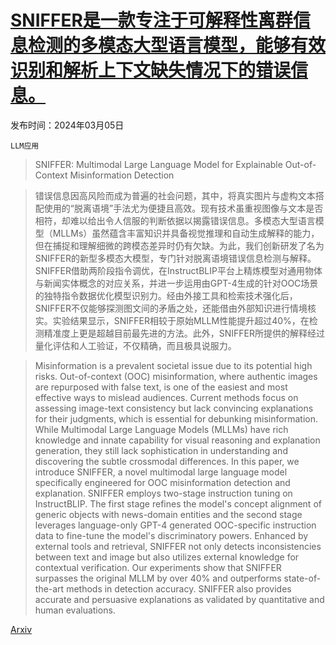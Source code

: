# [SNIFFER是一款专注于可解释性离群信息检测的多模态大型语言模型，能够有效识别和解析上下文缺失情况下的错误信息。](https://arxiv.org/abs/2403.03170)

发布时间：2024年03月05日

`LLM应用`

> SNIFFER: Multimodal Large Language Model for Explainable Out-of-Context Misinformation Detection

> 错误信息因高风险而成为普遍的社会问题，其中，将真实图片与虚构文本搭配使用的“脱离语境”手法尤为便捷且高效。现有技术虽重视图像与文本是否相符，却难以给出令人信服的判断依据以揭露错误信息。多模态大型语言模型（MLLMs）虽然蕴含丰富知识并具备视觉推理和自动生成解释的能力，但在捕捉和理解细微的跨模态差异时仍有欠缺。为此，我们创新研发了名为SNIFFER的新型多模态大模型，专门针对脱离语境错误信息检测与解释。SNIFFER借助两阶段指令调优，在InstructBLIP平台上精炼模型对通用物体与新闻实体概念的对应关系，并进一步运用由GPT-4生成的针对OOC场景的独特指令数据优化模型识别力。经由外接工具和检索技术强化后，SNIFFER不仅能够探测图文间的矛盾之处，还能借由外部知识进行情境核实。实验结果显示，SNIFFER相较于原始MLLM性能提升超过40%，在检测精准度上更是超越目前最先进的方法。此外，SNIFFER所提供的解释经过量化评估和人工验证，不仅精确，而且极具说服力。

> Misinformation is a prevalent societal issue due to its potential high risks. Out-of-context (OOC) misinformation, where authentic images are repurposed with false text, is one of the easiest and most effective ways to mislead audiences. Current methods focus on assessing image-text consistency but lack convincing explanations for their judgments, which is essential for debunking misinformation. While Multimodal Large Language Models (MLLMs) have rich knowledge and innate capability for visual reasoning and explanation generation, they still lack sophistication in understanding and discovering the subtle crossmodal differences. In this paper, we introduce SNIFFER, a novel multimodal large language model specifically engineered for OOC misinformation detection and explanation. SNIFFER employs two-stage instruction tuning on InstructBLIP. The first stage refines the model's concept alignment of generic objects with news-domain entities and the second stage leverages language-only GPT-4 generated OOC-specific instruction data to fine-tune the model's discriminatory powers. Enhanced by external tools and retrieval, SNIFFER not only detects inconsistencies between text and image but also utilizes external knowledge for contextual verification. Our experiments show that SNIFFER surpasses the original MLLM by over 40% and outperforms state-of-the-art methods in detection accuracy. SNIFFER also provides accurate and persuasive explanations as validated by quantitative and human evaluations.

[Arxiv](https://arxiv.org/abs/2403.03170)
